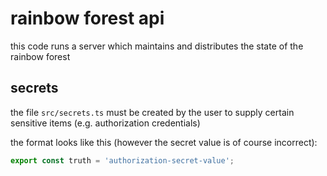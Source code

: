 # rainbow forest api
this code runs a server which maintains and distributes the state of the rainbow forest

## secrets
the file ```src/secrets.ts``` must be created by the user to supply certain sensitive items (e.g. authorization credentials)

the format looks like this (however the secret value is of course incorrect):
``` javascript
export const truth = 'authorization-secret-value';

```
